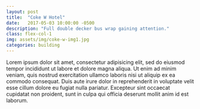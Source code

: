 ```yaml
---
layout: post
title:  "Coke W Hotel"
date:   2017-05-03 10:00:00 -0500
description: "Full double decker bus wrap gaining attention."
class: flex-col-1
img: assets/img/coke-w-img1.jpg
categories: building
---
```

Lorem ipsum dolor sit amet, consectetur adipisicing elit, sed do eiusmod tempor incididunt ut labore et dolore magna aliqua. Ut enim ad minim veniam, quis nostrud exercitation ullamco laboris nisi ut aliquip ex ea commodo consequat. Duis aute irure dolor in reprehenderit in voluptate velit esse cillum dolore eu fugiat nulla pariatur. Excepteur sint occaecat cupidatat non proident, sunt in culpa qui officia deserunt mollit anim id est laborum.
